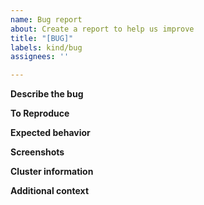 ```yaml
---
name: Bug report
about: Create a report to help us improve
title: "[BUG]"
labels: kind/bug
assignees: ''

---
```


**Describe the bug**
<!--
A clear and concise description of what the bug is.
-->

**To Reproduce**
<!--
Steps to reproduce the behavior:
1. Go to '...'
2. Click on '....'
3. Scroll down to '....'
4. See error
-->

**Expected behavior**
<!--
A clear and concise description of what you expected to happen.
-->

**Screenshots**
<!--
If applicable, add screenshots to help explain your problem.
-->

**Cluster information**
<!--
Describe your kubernetes cluster information.
- Kubernetes Version [e.g. 1.16.9]
-->

**Additional context**
<!--
Add any other context about the problem here.
-->
